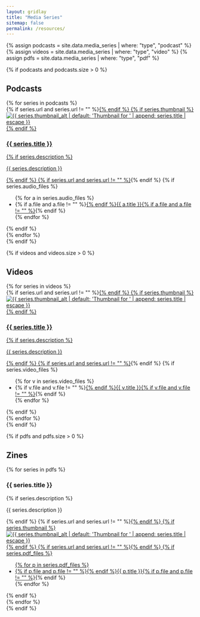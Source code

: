 ```yaml
---
layout: gridlay
title: "Media Series"
sitemap: false
permalink: /resources/
---
```


{% assign podcasts = site.data.media_series | where: "type", "podcast" %}
{% assign videos   = site.data.media_series | where: "type", "video" %}
{% assign pdfs     = site.data.media_series | where: "type", "pdf" %}

{% if podcasts and podcasts.size > 0 %}
## Podcasts
<div class="media-series-list">
{% for series in podcasts %}
<article class="media-series-item">
{% if series.url and series.url != "" %}<a href="{{ series.url }}" aria-label="View podcast series: {{ series.title | escape }}">{% endif %}
{% if series.thumbnail %}<img src="{{ series.thumbnail | relative_url }}" alt="{{ series.thumbnail_alt | default: 'Thumbnail for ' | append: series.title | escape }}">{% endif %}
<h3>{{ series.title }}</h3>
{% if series.description %}<p>{{ series.description }}</p>{% endif %}
{% if series.url and series.url != "" %}</a>{% endif %}
{% if series.audio_files %}
<ul class="list-unstyled">
{% for a in series.audio_files %}
<li>{% if a.file and a.file != "" %}<a href="{{ a.file }}">{% endif %}{{ a.title }}{% if a.file and a.file != "" %}</a>{% endif %}</li>
{% endfor %}
</ul>
{% endif %}
</article>
{% endfor %}
</div>
{% endif %}

{% if videos and videos.size > 0 %}
## Videos
<div class="media-series-list">
{% for series in videos %}
<article class="media-series-item">
{% if series.url and series.url != "" %}<a href="{{ series.url }}" aria-label="View video series: {{ series.title | escape }}">{% endif %}
{% if series.thumbnail %}<img src="{{ series.thumbnail | relative_url }}" alt="{{ series.thumbnail_alt | default: 'Thumbnail for ' | append: series.title | escape }}">{% endif %}
<h3>{{ series.title }}</h3>
{% if series.description %}<p>{{ series.description }}</p>{% endif %}
{% if series.url and series.url != "" %}</a>{% endif %}
{% if series.video_files %}
<ul class="list-unstyled">
{% for v in series.video_files %}
<li>{% if v.file and v.file != "" %}<a href="{{ v.file }}">{% endif %}{{ v.title }}{% if v.file and v.file != "" %}</a>{% endif %}</li>
{% endfor %}
</ul>
{% endif %}
</article>
{% endfor %}
</div>
{% endif %}

{% if pdfs and pdfs.size > 0 %}
## Zines
<div class="media-series-list">
{% for series in pdfs %}
<article class="media-series-item">
<h3>{{ series.title }}</h3>
{% if series.description %}<p>{{ series.description }}</p>{% endif %}
{% if series.url and series.url != "" %}<a href="{{ series.url }}" aria-label="View series: {{ series.title | escape }}">{% endif %}
{% if series.thumbnail %}<img src="{{ series.thumbnail | relative_url }}" alt="{{ series.thumbnail_alt | default: 'Thumbnail for ' | append: series.title | escape }}">{% endif %}
{% if series.url and series.url != "" %}{% endif %}
{% if series.pdf_files %}
<ul class="list-unstyled">
{% for p in series.pdf_files %}
<li>{% if p.file and p.file != "" %}<a href="{{ p.file }}">{% endif %}{{ p.title }}{% if p.file and p.file != "" %}</a>{% endif %}</li>
{% endfor %}
</ul>
{% endif %}
</article>
{% endfor %}
</div>
{% endif %}
